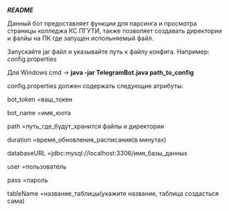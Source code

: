 ***README***

Данный бот предоставляет функции для парсинга и просмотра страницы колледжа КС ПГУТИ, также позволяет создавать директории и фалйы на ПК где запущен испольняемый файл.

Запускайте jar файл и указывайте путь к файлу конфига. Например: config.properties

Для Windows cmd -> **java -jar TelegramBot.java path_to_config**

config.properties должен содержать следующие атрибуты:

bot_token =ваш_токен

bot_name =имя_юота

path =путь_где_будут_хранится файлы и директории

duration =время_обновления_расписания(в минутах)

databaseURL =jdbc:mysql://localhost:3306/имя_базы_данных

user =пользователь

pass =пароль

tableName =название_таблицы(укажите название, таблица создасться сама)
